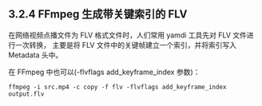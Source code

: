 ## 3.2.4 FFmpeg 生成带关键索引的 FLV

在网络视频点播文件为 FLV 格式文件时，人们常用 yamdi 工具先对 FLV 文件进行一次转换，
主要是将 FLV 文件中的关键帧建立一个索引，并将索引写入 Metadata 头中。

在 FFmpeg 中也可以(-flvflags add_keyframe_index 参数)：
```shell
ffmpeg -i src.mp4 -c copy -f flv -flvflags add_keyframe_index output.flv
```